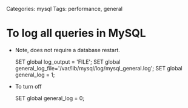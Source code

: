 Categories: mysql
Tags: performance, general

# To log all queries in MySQL

- Note, does not require a database restart.

	SET global log_output = 'FILE';
	SET global general_log_file='/var/lib/mysql/log/mysql_general.log';
	SET global general_log = 1;

- To turn off

	SET global general_log = 0;
